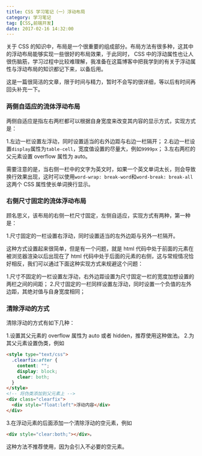 ```yaml
---
title: CSS 学习笔记（一）浮动布局
category: 学习笔记
tag: [CSS,前端开发]
date: 2017-02-16 14:32:00
---
```


关于 CSS 的知识中，布局是一个很重要的组成部分。布局方法有很多种，这其中的浮动布局能够实现一些很好的布局效果，于此同时， CSS 中的浮动属性也让人很伤脑筋，学习过程中比较难理解，我准备在这篇博客中把我学到的有关于浮动属性与浮动布局的知识都记下来，以备后用。<!--more-->

这是一篇很简洁的文章，限于时间与精力，暂时不会写的很详细，等以后有时间再回头补充一下。

### 两侧自适应的流体浮动布局

两侧自适应是指左右两栏都可以根据自身宽度来改变其内容的显示方式，实现方式是：

1.左边一栏设置左浮动，同时设置适当的右外边距与右边一栏隔开；
2.右边一栏设置```display```属性为```table-cell```，宽度值设置的尽量大，例如```9999px```；
3.左右两栏的父元素设置 overflow 属性为 auto。

需要注意的是，当右侧一栏中的文字为英文时，如果一个英文单词太长，则会导致换行效果出现，这时可以使用```word-wrap: break-word```和```word-break: break-all```这两个 CSS 属性使长单词换行显示。

### 右侧尺寸固定的流体浮动布局

顾名思义，该布局的右侧一栏尺寸固定，左侧自适应，实现方式有两种，第一种是：

1.尺寸固定的一栏设置右浮动，同时设置适当的左外边距与另外一栏隔开。

这种方式设置起来很简单，但是有一个问题，就是 html 代码中处于前面的元素在被浏览器渲染以后出现在了 html 代码中处于后面的元素的右侧，这与常规情况恰好相反，我们可以通过下面这种实现方式来规避这个问题：

1.尺寸不固定的一栏设置左浮动，右外边距设置为尺寸固定一栏的宽度加想设置的两栏之间的间距；
2.尺寸固定的一栏同样设置左浮动，同时设置一个负值的左外边距，其绝对值与自身宽度相同；

### 清除浮动的方式

清除浮动的方式有如下几种：

1.设置其父元素的 overflow 属性为 auto 或者 hidden，推荐使用这种做法。
2.为其父元素设置伪类，例如
``` html
<style type="text/css">
  .clearfix:after {
    content: "";
    display: block;
    clear: both;
  }
</style>
<!-- 将伪类添加到父元素上 -->
<div class="clearfix">
  <div style="float:left">浮动内容</div>
</div>
```
3.在浮动元素的后面添加一个清除浮动的空元素，例如
``` html
<div style="clear:both;"></div>。
```
这种方法不推荐使用，因为会引入不必要的空元素。
